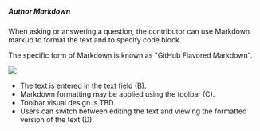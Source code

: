 ##### Author Markdown

When asking or answering a question, the contributor can use Markdown markup
to format the text and to specify code block.

The specific form of Markdown is known as "GitHub Flavored Markdown".

<div>
<img style="display: block" src="http://rawgit.com/stu-salsbury/marklogic-samplestack/SPEC/specs/wireframes/annotated/ss-wf-author-markdown.svg"></img>
</div>

- The text is entered in the text field (B).
- Markdown formatting may be applied using the toolbar (C).
- Toolbar visual design is TBD.
- Users can switch between editing the text and viewing the
formatted version of the text (D).
